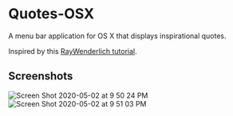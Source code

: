#  Quotes-OSX

A menu bar application for OS X that displays inspirational quotes.

Inspired by this [RayWenderlich tutorial](https://www.raywenderlich.com/450-menus-and-popovers-in-menu-bar-apps-for-macos).

## Screenshots

![Screen Shot 2020-05-02 at 9 50 24 PM](https://user-images.githubusercontent.com/10427974/80896689-11976c80-8cbf-11ea-91e9-d7ad4170ecdc.png)
![Screen Shot 2020-05-02 at 9 51 03 PM](https://user-images.githubusercontent.com/10427974/80896690-12c89980-8cbf-11ea-9973-37f656fa8551.png)
